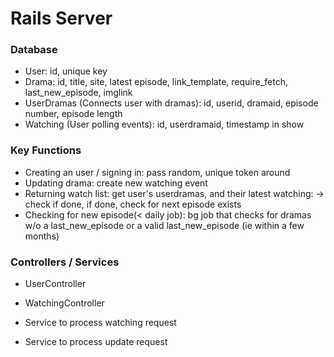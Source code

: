 # Rails Server

### Database 

* User: id, unique key
* Drama: id, title, site, latest episode, link_template, require_fetch, last_new_episode, imglink
* UserDramas (Connects user with dramas): id, userid, dramaid, episode number, episode length
* Watching (User polling events): id, userdramaid, timestamp in show

### Key Functions

* Creating an user / signing in: pass random, unique token around
* Updating drama: create new watching event
* Returning watch list: get user's userdramas, and their latest watching: -> check if done, if done, check for next episode exists
* Checking for new episode(< daily job): bg job that checks for dramas w/o a last_new_episode or a valid last_new_episode (ie within a few months)

### Controllers / Services

* UserController
* WatchingController

* Service to process watching request
* Service to process update request